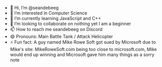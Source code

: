 - 👋 Hi, I’m @seandebeeg
- 👀 I’m interested in Computer Science
- 🌱 I’m currently learning JavaScript and C++
- 💞️ I’m looking to collaborate on nothing yet I am a beginner
- 📫 How to reach me seandebeeg on Discord
- 😄 Pronouns: Main Battle Tank / Attack Helicopter
- ⚡ Fun fact: A guy named Mike Rowe Soft got sued by Microsoft due to Mike's site: MikeRoweSoft.com being too close to microsoft.com, Mike would end up winning and Microsoft gave him many things as a sorry note 

<!---
seandebeeg/seandebeeg is a ✨ special ✨ repository because its `README.md` (this file) appears on your GitHub profile.
You can click the Preview link to take a look at your changes.
--->
